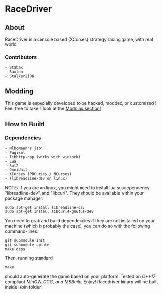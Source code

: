 
# RaceDriver

## About

RaceDriver is a console based (XCurses) strategy racing game, with real world

### Contributors

	- Stabax
	- Baxlan
	- Stalker2106

## Modding ###

This game is especially developed to be hacked, modded, or customized ! Feel free to take a look at the [Modding section!](./documentation/Modding.md)

## How to Build ###

### Dependencies ###

	- Nlhomann's json
	- Pugixml
	- libhttp-cpp (works with winsock)
	- Lua
	- Sol2
	- OmniUnit
	- XCurses (PDCurses / NCurses)
	- (libreadline-dev on linux)

NOTE: If you are on linux, you might need to install lua subdependency "libreadline-dev", and "libcurl".
			They should be available within your package manager:

    sudo apt-get install libreadline-dev
    sudo apt-get install libcurl4-gnutls-dev

You need to grab and build dependencies if they are not installed on your machine (which is probably the case),
you can do so with the following command-lines:

    git submodule init
    git submodule update
    make deps

Then, running standard

    make

should auto-generate the game based on your platform.
Tested on *C++17* compliant *MinGW, GCC, and MSBuild*.
Enjoy! Racedriver binary will be built inside ./bin folder!
